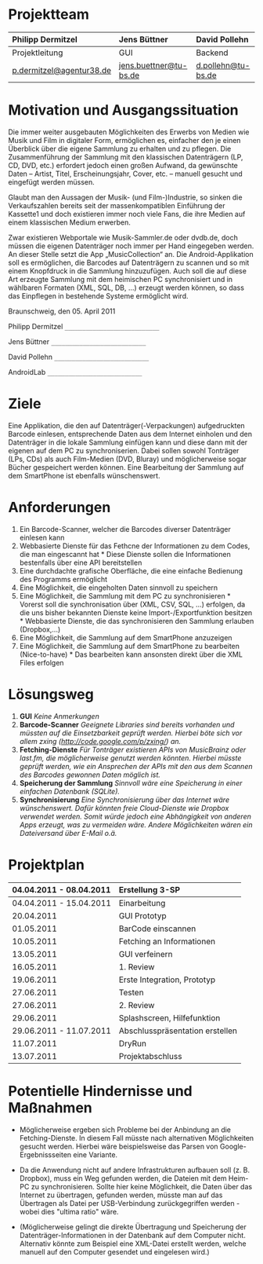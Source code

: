 # Projektteam #

| **Philipp Dermitzel** | **Jens Büttner** | **David Pollehn** |
|:----------------------|:------------------|:------------------|
| Projektleitung        | GUI               | Backend           |
| p.dermitzel@agentur38.de | jens.buettner@tu-bs.de | d.pollehn@tu-bs.de |

# Motivation und Ausgangssituation #

Die immer weiter ausgebauten Möglichkeiten des Erwerbs von Medien wie Musik und Film in digitaler Form, ermöglichen es, einfacher den je einen Überblick über die eigene Sammlung zu erhalten und zu pflegen.
Die Zusammenführung der Sammlung mit den klassischen Datenträgern (LP, CD, DVD, etc.) erfordert jedoch einen großen Aufwand, da gewünschte Daten – Artist, Titel, Erscheinungsjahr, Cover, etc. – manuell gesucht und eingefügt werden müssen.

Glaubt man den Aussagen der Musik- (und Film-)Industrie, so sinken die Verkaufszahlen bereits seit der  massenkompatiblen Einführung der Kassette1 und doch existieren immer noch viele Fans, die ihre Medien auf einem klassischen Medium erwerben.

Zwar existieren Webportale wie Musik-Sammler.de oder dvdb.de, doch müssen die eigenen Datenträger noch immer per Hand eingegeben werden. An dieser Stelle setzt die App „MusicCollection“ an. Die Android-Applikation soll es ermöglichen, die Barcodes auf Datenträgern zu scannen und so mit einem Knopfdruck in die Sammlung hinzuzufügen. Auch soll die auf diese Art erzeugte Sammlung mit dem heimischen PC synchronisiert und in wählbaren Formaten (XML, SQL, DB, ...) erzeugt werden können, so dass das Einpflegen in bestehende Systeme ermöglicht wird.




Braunschweig, den 05. April 2011


Philipp Dermitzel		`___________________________`

Jens Büttner		`___________________________`

David Pollehn		`___________________________`

AndroidLab		`___________________________`

# Ziele #

Eine Applikation, die den auf Datenträger(-Verpackungen) aufgedruckten Barcode einlesen, entsprechende Daten aus dem Internet einholen und den Datenträger in die lokale Sammlung einfügen kann und diese dann mit der eigenen auf dem PC zu synchroniserien. Dabei sollen sowohl Tonträger (LPs, CDs) als auch Film-Medien (DVD, Bluray) und möglicherweise sogar Bücher gespeichert werden können. Eine Bearbeitung der Sammlung auf dem SmartPhone ist ebenfalls wünschenswert.

# Anforderungen #
  1. Ein Barcode-Scanner, welcher die Barcodes diverser Datenträger einlesen kann
  1. Webbasierte Dienste für das Fethcne der Informationen zu dem Codes, die man eingescannt hat
    * Diese Dienste sollen die Informationen bestenfalls über eine API bereitstellen
  1. Eine durchdachte grafische Oberfläche, die eine einfache Bedienung des Programms ermöglicht
  1. Eine Möglichkeit, die eingeholten Daten sinnvoll zu speichern
  1. Eine Möglichkeit, die Sammlung mit dem PC zu synchronisieren
    * Vorerst soll die synchronisation über (XML, CSV, SQL, ...) erfolgen, da die uns bisher bekannten Dienste keine Import-/Exportfunktion besitzen
    * Webbasierte Dienste, die das synchronisieren den Sammlung erlauben (Dropbox,...)
  1. Eine Möglichkeit, die Sammlung auf dem SmartPhone anzuzeigen
  1. Eine Möglichkeit, die Sammlung auf dem SmartPhone zu bearbeiten (Nice-to-have)
    * Das bearbeiten kann ansonsten direkt über die XML Files erfolgen

# Lösungsweg #
  1. **GUI** _Keine Anmerkungen_
  1. **Barcode-Scanner** _Geeignete Libraries sind bereits vorhanden und müssten auf die Einsetzbarkeit geprüft werden. Hierbei böte sich vor allem zxing (http://code.google.com/p/zxing/) an._
  1. **Fetching-Dienste** _Für Tonträger existieren APIs von MusicBrainz oder last.fm, die möglicherweise genutzt werden könnten. Hierbei müsste geprüft werden, wie ein Ansprechen der APIs mit den aus dem Scannen des Barcodes gewonnen Daten möglich ist._
  1. **Speicherung der Sammlung** _Sinnvoll wäre eine Speicherung in einer einfachen Datenbank (SQLite)._
  1. **Synchronisierung** _Eine Synchronisierung über das Internet wäre wünschenswert. Dafür könnten freie Cloud-Dienste wie Dropbox verwendet werden. Somit würde jedoch eine Abhängigkeit von anderen Apps erzeugt, was zu vermeiden wäre. Andere Möglichkeiten wären ein Dateiversand über E-Mail o.ä._

# Projektplan #

| 04.04.2011 - 08.04.2011| Erstellung 3-SP |
|:-----------------------|:----------------|
| 04.04.2011 - 15.04.2011| Einarbeitung    |
| 20.04.2011             | GUI Prototyp    |
| 01.05.2011             | BarCode einscannen |
| 10.05.2011             | Fetching an Informationen |
| 13.05.2011             | GUI verfeinern  |
| 16.05.2011             | 1. Review       |
| 19.06.2011             | Erste Integration, Prototyp |
| 27.06.2011             | Testen          |
| 27.06.2011             | 2. Review       |
| 29.06.2011             | Splashscreen, Hilfefunktion |
| 29.06.2011 - 11.07.2011 | Abschlusspräsentation erstellen |
| 11.07.2011             | DryRun          |
| 13.07.2011             | Projektabschluss |

# Potentielle Hindernisse und Maßnahmen #

  * Möglicherweise ergeben sich Probleme bei der Anbindung an die Fetching-Dienste. In diesem Fall müsste nach alternativen Möglichkeiten gesucht werden. Hierbei wäre beispielsweise das Parsen von Google-Ergebnissseiten eine Variante.

  * Da die Anwendung nicht auf andere Infrastrukturen aufbauen soll (z. B. Dropbox), muss ein Weg gefunden werden, die Dateien mit dem Heim-PC zu synchronisieren. Sollte hier keine Möglichkeit, die Daten über das Internet zu übertragen, gefunden werden, müsste man auf das Übertragen als Datei per USB-Verbindung zurückgegriffen werden - wobei dies "ultima ratio" wäre.

  * (Möglicherweise gelingt die direkte Übertragung und Speicherung der Datenträger-Informationen in der Datenbank auf dem Computer nicht. Alternativ könnte zum Beispiel eine XML-Datei erstellt werden, welche manuell auf den Computer gesendet und eingelesen wird.)